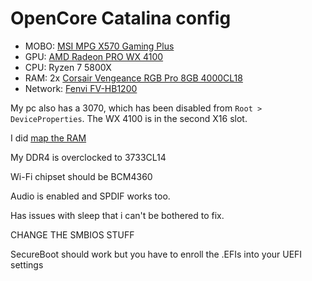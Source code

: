 # OpenCore Catalina config

- MOBO: [MSI MPG X570 Gaming Plus](https://it.msi.com/Motherboard/MPG-X570-GAMING-PLUS/Specification)
- GPU:  [AMD Radeon PRO WX 4100](https://www.techpowerup.com/gpu-specs/radeon-pro-wx-4100.c2874)
- CPU:  Ryzen 7 5800X
- RAM:  2x [Corsair Vengeance RGB Pro 8GB 4000CL18](https://www.corsair.com/it/en/p/memory/cmw16gx4m2z4000c18/vengeancea-rgb-pro-16gb-2-x-8gb-ddr4-dram-4000mhz-c18-amd-ryzen-memory-kit-a-black-cmw16gx4m2z4000c18)
- Network:  [Fenvi FV-HB1200](https://www.fenvi.com/product_detail_32.html)

My pc also has a 3070, which has been disabled from `Root > DeviceProperties`. The WX 4100 is in the second X16 slot.

I did [map the RAM](https://dortania.github.io/OpenCore-Post-Install/universal/memory.html#cleaning-up)

My DDR4 is overclocked to 3733CL14

Wi-Fi chipset should be BCM4360 

Audio is enabled and SPDIF works too.

Has issues with sleep that i can't be bothered to fix.

CHANGE THE SMBIOS STUFF

SecureBoot should work but you have to enroll the .EFIs into your UEFI settings
